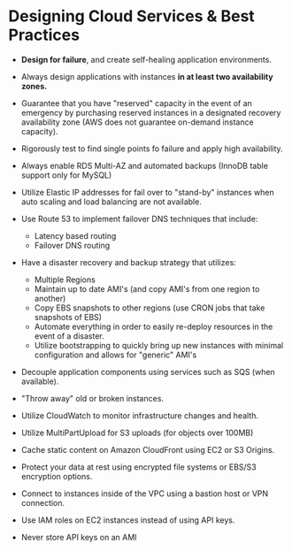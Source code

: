 # Designing Cloud Services & Best Practices

- **Design for failure**, and create self-healing application environments.
- Always design applications with instances **in at least two availability zones.**
- Guarantee that you have "reserved" capacity in the event of an emergency by
  purchasing reserved instances in a designated recovery availability zone (AWS
  does not guarantee on-demand instance capacity).
- Rigorously test to find single points fo failure and apply high availability.
- Always enable RDS Multi-AZ and automated backups (InnoDB table support only for MySQL)
- Utilize Elastic IP addresses for fail over to "stand-by" instances when auto
  scaling and load balancing are not available.

- Use Route 53 to implement failover DNS techniques that include:
  - Latency based routing
  - Failover DNS routing

- Have a disaster recovery and backup strategy that utilizes:
  - Multiple Regions
  - Maintain up to date AMI's (and copy AMI's from one region to another)
  - Copy EBS snapshots to other regions (use CRON jobs that take snapshots of EBS)
  - Automate everything in order to easily re-deploy resources in the event of a disaster.
  - Utilize bootstrapping to quickly bring up new instances with minimal
    configuration and allows for "generic" AMI's

- Decouple application components using services such as SQS (when available).
- "Throw away" old or broken instances.
- Utilize CloudWatch to monitor infrastructure changes and health.
- Utilize MultiPartUpload for S3 uploads (for objects over 100MB)
- Cache static content on Amazon CloudFront using EC2 or S3 Origins.
- Protect your data at rest using encrypted file systems or EBS/S3 encryption options.
- Connect to instances inside of the VPC using a bastion host or VPN connection.
- Use IAM roles on EC2 instances instead of using API keys.
- Never store API keys on an AMI
